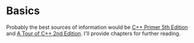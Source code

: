 # Basics

Probably the best sources of information would be [C++ Primer 5th Edition](https://github.com/yanshengjia/cpp-playground/blob/master/cpp-primer/resource/C%2B%2B%20Primer%20(5th%20Edition).pdf) and [A Tour of C++ 2nd Edition](https://github.com/Kikou1998/textbook/blob/master/A%20Tour%20of%20C%2B%2B%20(2nd%20Edition)%20(C%2B%2B%20In-Depth%20Series).pdf). I'll provide chapters for further reading.